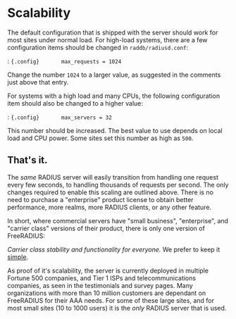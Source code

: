 Scalability
===========

The default configuration that is shipped with the server should work
for most sites under normal load. For high-load systems, there are a few
configuration items should be changed in `raddb/radiusd.conf`:

:   ``` {.config}
          max_requests = 1024
    ```

Change the number `1024` to a larger value, as suggested in the comments
just above that entry.

For systems with a high load and many CPUs, the following configuration
item should also be changed to a higher value:

:   ``` {.config}
          max_servers = 32
    ```

This number should be increased. The best value to use depends on local
load and CPU power. Some sites set this number as high as `500`.

That's it.
----------

The *same* RADIUS server will easily transition from handling one
request every few seconds, to handling thousands of requests per second.
The only changes required to enable this scaling are outlined above.
There is no need to purchase a "enterprise" product license to obtain
better performance, more realms, more RADIUS clients, or any other
feature.

In short, where commercial servers have "small business", "enterprise",
and "carrier class" versions of their product, there is only one version
of FreeRADIUS:

*Carrier class stability and functionality for everyone.*
We prefer to keep it [simple](simple.html).

As proof of it's scalability, the server is currently deployed in
multiple Fortune 500 companies, and Tier 1 ISPs and
telecommunications companies, as seen in the testimonials and
survey pages. Many organizations with more than 10 million
customers are dependant on FreeRADIUS for their AAA needs. For
some of these large sites, and for most small sites (10 to 1000
users) it is the *only* RADIUS server that is used.
